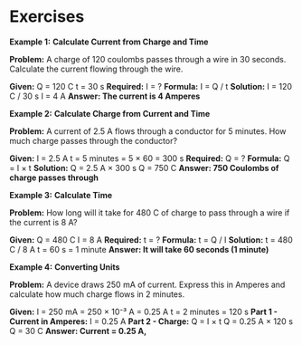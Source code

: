 # Exercises

**Example 1:** **Calculate Current from Charge and Time**

  <div class="example">
  <p>
      <strong>Problem:</strong> A charge of 120 coulombs passes through a wire
      in 30 seconds. Calculate the current flowing through the wire.
    </p>
    <div class="calculation">
      <strong>Given:</strong>
      Q = 120 C t = 30 s
      <strong>Required:</strong>
      I = ?
      <strong>Formula:</strong>
      I = Q / t
      <strong>Solution:</strong>
      I = 120 C / 30 s I = 4 A
      <strong>Answer: The current is 4 Amperes</strong>
    </div>
  </div>

**Example 2:** **Calculate Charge from Current and Time**

<div class="example">
  <p><strong>Problem:</strong> A current of 2.5 A flows through a conductor for 5 minutes. How much charge passes through the conductor?</p>
  <div class="calculation">
    <strong>Given:</strong>
      I = 2.5 A t = 5 minutes = 5 × 60 = 300 s
      <strong>Required:</strong>
      Q = ?
      <strong>Formula:</strong>
      Q = I × t
      <strong>Solution:</strong>
      Q = 2.5 A × 300 s Q = 750 C
    <strong>Answer: 750 Coulombs of charge passes through</strong>
  </div>
</div>

**Example 3:** **Calculate Time**

<div class="example">
  <p><strong>Problem:</strong> How long will it take for 480 C of charge to pass through a wire if the current is 8 A?</p>
  <div class="calculation">
      <strong>Given:</strong>
      Q = 480 C I = 8 A
      <strong>Required:</strong>
      t = ?
      <strong>Formula:</strong>
      t = Q / I
      <strong>Solution:</strong>
      t = 480 C / 8 A t = 60 s = 1 minute
      <strong>Answer: It will take 60 seconds (1 minute)</strong>
    </div>
  </div>

  **Example 4:** **Converting Units**

<div class="example">
  <p><strong>Problem:</strong> A device draws 250 mA of current. Express this in Amperes and calculate how much charge flows in 2 minutes.</p>
  <div class="calculation">
      <strong>Given:</strong>
      I = 250 mA = 250 × 10⁻³ A = 0.25 A t = 2 minutes = 120 s
      <strong>Part 1 - Current in Amperes:</strong>
      I = 0.25 A
      <strong>Part 2 - Charge:</strong>
      Q = I × t Q = 0.25 A × 120 s Q = 30 C
      <strong>Answer: Current = 0.25 A,</strong>
    </div>
</div>